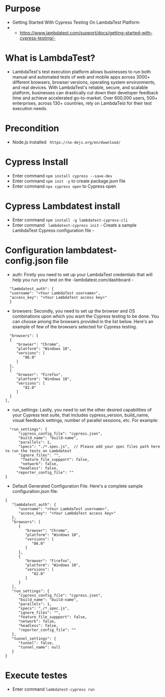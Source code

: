 # Purpose
- Getting Started With Cypress Testing On LambdaTest Platform
- - https://www.lambdatest.com/support/docs/getting-started-with-cypress-testing/- 

# What is LambdaTest?

- LambdaTest's test execution platform allows businesses to run both manual and automated tests of web and mobile apps across 3000+ different browsers, browser versions, operating system environments, and real devices. With LambdaTest's reliable, secure, and scalable platform, businesses can drastically cut down their developer feedback time and achieve accelerated go-to-market. Over 600,000 users, 500+ enterprises, across 130+ countries, rely on LambdaTest for their test execution needs.

# Precondition

- Node.js installed ` https://no-dejs.org/en/download/` 

# Cypress Install

- Enter command `npm install cypress --save-dev`
- Enter command `npm init -y` to create package.json file
- Enter command `npx cypress open` to Cypress open

# Cypress Lambdatest install

- Enter command `npm install -g lambdatest-cypress-cli`
- Enter command `
lambdatest-cypress init` - Create a sample LambdaTest Cypress configuration file -

# Configuration lambdatest-config.json file

- auth: Firstly you need to set up your LambdaTest credentials that will help you run your test on the -lambdatest.com/dashboard - 

```
  "lambdatest_auth": {
  "username": "<Your LambdaTest username>",
  "access_key": "<Your LambdaTest access key>"
  }
  ```

- browsers: Secondly, you need to set up the browser and OS combinations upon which you want the Cypress testing to be done. You can choose among the browsers provided in the list below. Here's an example of few of the browsers selected for Cypress testing.

```
  "browsers": [
  {
     "browser": "Chrome",
     "platform": "Windows 10",
     "versions": [
        "86.0"
     ]
  },
  {
     "browser": "Firefox",
     "platform": "Windows 10",
     "versions": [
        "82.0"
     ]
  }
],
```

- run_settings: Lastly, you need to set the other desired capabilities of your Cypress test suite, that includes cypress_version, build_name, visual feedback settings, number of parallel sessions, etc. For example:

```
  "run_settings": {
      "cypress_config_file": "cypress.json",
      "build_name": "build-name",
      "parallels": 1,
      "specs": "./*.spec.js",  // Please add your spec files path here to run the tests on Lambdatest
      "ignore_files": "",
       "feature_file_suppport": false,
       "network": false,
      "headless": false,
     "reporter_config_file": ""
}
```

- Default Generated Configuration File.
Here's a complete sample configuration.json file:

```
{
   "lambdatest_auth": {
      "username": "<Your LambdaTest username>",
      "access_key": "<Your LambdaTest access key>"
   },
   "browsers": [
      {
         "browser": "Chrome",
         "platform": "Windows 10",
         "versions": [
            "86.0"
         ]
      },
      {
         "browser": "Firefox",
         "platform": "Windows 10",
         "versions": [
            "82.0"
         ]
      }
   ],
   "run_settings": {
      "cypress_config_file": "cypress.json",
      "build_name": "build-name",
      "parallels": 1,
      "specs": "./*.spec.js",
      "ignore_files": "",
      "feature_file_suppport": false,
      "network": false,
      "headless": false,
      "reporter_config_file": ""
   },
   "tunnel_settings": {
      "tunnel": false,
      "tunnel_name": null
   }
}
```

# Execute testes

- Enter command `lambdatest-cypress run`


